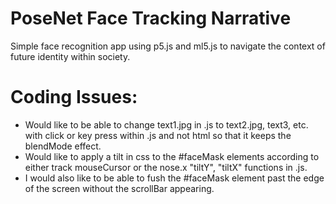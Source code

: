 # PoseNet Face Tracking Narrative
Simple face recognition app using p5.js and ml5.js to navigate the context of future identity within society.

# Coding Issues:
  * Would like to be able to change text1.jpg in .js to text2.jpg, text3, etc. with click or key press within .js and not html so that it keeps the blendMode effect.
  * Would like to apply a tilt in css to the #faceMask elements according to either track mouseCursor or the nose.x "tiltY", "tiltX" functions in .js.
  * I would also like to be able to fush the #faceMask element past the edge of the screen without the scrollBar appearing.
